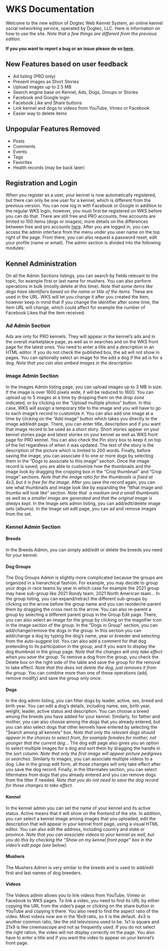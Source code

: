 # WKS Documentation

Welcome to the new edition of Dogtec Web Kennel System, an online kennel social networking service, operated by Dogtec, LLC. Here is information on how to use the site. *Note that a few things are different from the previous edition.*

**If you you want to report a bug or an issue please do so [here](https://github.com/jphilip/issues).**

## New Features based on user feedback

* Ad listing (PRO only)
* Present images as Short Stories
* Upload images up to 2.5 MB
* Search engine base on Kennel, Ads, Dogs, Groups or Stories
* Facebook and Google login
* Facebook Like and Share buttons
* Link kennel and dogs to videos from YouTube, Vimeo or Facebook
* Easier way to delete items

## Unpopular Features Removed

* Posts
* Comments
* Events
* Tags
* Favorites
* Health records (may be back later)

## Registration and Login

When you register as a user, your kennel is now automatically registered, but there can only be one user for a kennel, which is different from the previous version. You can now log in with Facebook or Google in addition to the regular WKS login, however, you must first be registered on WKS before you can do that. There are still free and PRO accounts, free accounts are limited to 100 items (dogs or images); more details on the differences between free and pro accounts [here](https://www.dogtec.com/registration/). After you are logged in, you can access the admin interface from the menu under you user name on the top right of the page. From there, you can also request a password reset, edit your profile (name or email). The admin section is divided into the following modules:

## Kennel Administration

On all the Admin Sections listings, you can search by fields relevant to the topic, for example first or last name for mushers. You can also perform operations in bulk (mostly delete at this time). *Note that some items like dogs have identifiers based on the name or title of the items.* These are used in the URL. WKS will let you change it after you created the item, however keep in mind that if you change the identifier after some time, the item URL will change, which could affect for example the number of Facebook Likes that the item received.

### Ad Admin Section

Ads are only for PRO kennels. They will appear in the kennel’s ads and in the overall marketplace page, as well as in searches and on the WKS front page for the latest ones. You need to enter a title and a description in an HTML editor. If you do not check the published box, the ad will not show in pages. You can optionally select an image for the add a dog if the ad is for a dog. *Note that you can also embed images in the description.*

### Image Admin Section

In the Images Admin listing page, you can upload images up to 3 MB in size. If the image is over 1600 pixels wide, it will be reduced to 1600. You can upload up to 5 images at a time by dropping them on the drop zone indicated, or by clicking on the “Upload multiple photos” button. In this case, WKS will assign a temporary title to the image and you will have to go to each image’s record to customize it. You can also add one image at a time by clicking on the “Add image” button which takes you directly to the image add/edit page. There, you can enter title, description and if you want that image record to be used as a short story. Short stories appear on your kennel stories page and latest stories on your kennel as well as WKS front page for PRO kennel. You can also check the Pin story box to keep it on top of the list regardless of when it was updated. The text of the story is the description of the picture which is limited to 200 words. Finally, before saving the image, you can associate it to one or more dogs by selecting them in the “Dogs to associate to this image” section. Once the image record is saved, you are able to customize how the thumbnails and the image look by dragging the cropping box in the “Crop thumbnail” and “Crop Image” sections. *Note that the image ratio for the thumbnails is fixed at 4x3, but it is free for the image.* After you save the record again, you can see what thumbnails and image look like by expanding the “What image and thumbs will look like” section. *Note that  a medium and a small thumbnails  as well as a smaller image are generated and that the original image is always kept.*
In the Image sets admin listing, you can add/edit/delete image sets (albums). In the Image set edit page, you can ad and remove images from the set.

### Kennel Admin Section

#### Breeds

In the Breeds Admin, you can simply add/edit or delete the breeds you need for your kennel.

#### Dog Groups

The Dog Groups Admin is slightly more complicated because the groups are organized in a hierarchical fashion. For example, you may decide to group your dogs in race teams by year in which case for example the 2021 group may have sub-group like 2021 Rondy team, 2021 North American team… In the group listing, you can expand/retract the different sub-groups by clicking on the arrow before the group name and you can reorder/re-parent them by dragging the cross next to the arrow. You can also re-parent a group by selecting a different parent group in the Group Edit page. There, you can also select an image for the group by clicking on the magnifier icon in the image section of the group. In the "Dogs in Group" section, you can add/change/remove the dogs in the group. In this section you can add/change a dog by typing the dog’s name, year or breeder and selecting from the auto-suggest list. You can also add a comment for that dog pretending to its participation in the group, and if you want to display the dog thumbnail in the group page. *Note that the changes will only take effect when you save the group.* To remove a dog from the group, you check the Delete box on the right side of the table and save the group for the removal to take effect. *Note that this does not delete the dog, just removes it from the group.* You can combine more than one of these operations (add, remove modify) and save the group only once.

#### Dogs

In the dog admin listing, you can filter dogs by leader, active, sex, breed and birth year. You can edit a dog’s details, including name, sex, birth year, weight, leader, active status and description. You can choose a breed among the breeds you have added for your kennel. Similarly, for father and mother, you can also choose among the dogs that you already entered, but you can also select dogs that other kennels have entered by selecting the “Search among all kennels” box. *Note that only the relevant dogs should appear in the choices to select from, for example females for mother, not younger that the current dog…* The dog edit page also gives you an option to select multiple images for a dog and sort them by dragging the handle in the sort column. *Note that only the first image will appear picture pedigrees or searches.* Similarly to images, you can associate multiple videos to a dog. Like in the group edit form, all those changes will only take effect after you save the dog record. Finally, in the littermates section, you can select littermates from dogs that you already entered and you can remove dogs from the litter if needed. *Note that you do not need to save the dog record for those changes to take effect.*

#### Kennel

In the kennel admin you can set the name of your kennel and its active status. Active means that it will show on the frontend of the site. In addition, you can select a kennel image among images that you uploaded, edit the description that will appear in your kennel front page, using a visual HTML editor. You can also edit the address, including country and state or province. *Note that you can associate videos to your kennel as well, but you do this by checking the “Show on my kennel front page” box in the video’s edit page (see below).*

#### Mushers

The Mushers Admin is very similar to the breeds and is used to add/edit first and last names of dog breeders.

#### Videos

The Videos admin allows you to link videos from YouTube, Vimeo or Facebook to WKS pages. To link a video, you need to find its URL by either copying the URL from the video’s page or clicking on the share button in YouTube and copying it there. You also need to find the aspect ratio of the video. Most videos now are in the 16x9 ratio, so it is the default. 4x3 is another common ratio, like the old televisions used to be. 1x1 is square and 21x9 is like cinemascope and not as frequently used. If you do not select the right ration, the video will not display correctly on the page. You also have to enter a title and if you want the video to appear on your kennel’s front page.